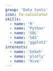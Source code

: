 ```yaml
---
group: 'Data tools'
icon: fa-calculator
skills:
  - name: 'R'
  - name: 'Python'
  - name: 'SQL'
  - name: 'SAS'
  - name: 'ggplot2'
interests:
  - name: 'bokeh'
  - name: 'plotly'
  - name: 'Hive'
---
```

